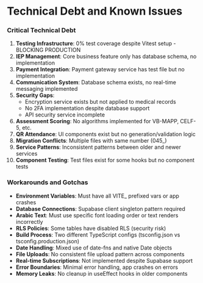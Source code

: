 # Technical Debt and Known Issues

### Critical Technical Debt

1. **Testing Infrastructure**: 0% test coverage despite Vitest setup - BLOCKING PRODUCTION
2. **IEP Management**: Core business feature only has database schema, no implementation
3. **Payment Integration**: Payment gateway service has test file but no implementation
4. **Communication System**: Database schema exists, no real-time messaging implemented
5. **Security Gaps**: 
   - Encryption service exists but not applied to medical records
   - No 2FA implementation despite database support
   - API security service incomplete
6. **Assessment Scoring**: No algorithms implemented for VB-MAPP, CELF-5, etc.
7. **QR Attendance**: UI components exist but no generation/validation logic
8. **Migration Conflicts**: Multiple files with same number (045_)
9. **Service Patterns**: Inconsistent patterns between older and newer services
10. **Component Testing**: Test files exist for some hooks but no component tests

### Workarounds and Gotchas

- **Environment Variables**: Must have all VITE_ prefixed vars or app crashes
- **Database Connections**: Supabase client singleton pattern required
- **Arabic Text**: Must use specific font loading order or text renders incorrectly
- **RLS Policies**: Some tables have disabled RLS (security risk)
- **Build Process**: Two different TypeScript configs (tsconfig.json vs tsconfig.production.json)
- **Date Handling**: Mixed use of date-fns and native Date objects
- **File Uploads**: No consistent file upload pattern across components
- **Real-time Subscriptions**: Not implemented despite Supabase support
- **Error Boundaries**: Minimal error handling, app crashes on errors
- **Memory Leaks**: No cleanup in useEffect hooks in older components
